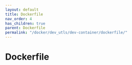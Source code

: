 ```yaml
---
layout: default
title: Dockerfile
nav_order: 4
has_children: true
parent: Dockerfile
permalink: "/docker/dev_utls/dev-container/dockerfile/"
---
```


# Dockerfile
